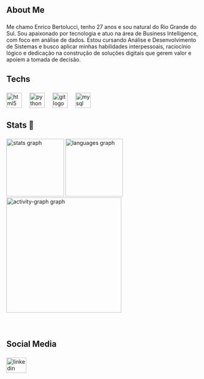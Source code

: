 <h2 align="left">About Me</h2>

###

<p align="left">Me chamo Enrico Bertolucci, tenho 27 anos e sou natural do Rio Grande do Sul. Sou apaixonado por tecnologia e atuo na área de Business Intelligence, com foco em análise de dados. Estou cursando Análise e Desenvolvimento de Sistemas e busco aplicar minhas habilidades interpessoais, raciocínio lógico e dedicação na construção de soluções digitais que gerem valor e apoiem a tomada de decisão.</p>

###

<h2 align="left">Techs</h2>

###

<div align="left">
  <img src="https://skillicons.dev/icons?i=html" height="40" alt="html5 logo"  />
  <img width="12" />
  <img src="https://cdn.jsdelivr.net/gh/devicons/devicon/icons/python/python-original.svg" height="40" alt="python logo"  />
  <img width="12" />
  <img src="https://cdn.jsdelivr.net/gh/devicons/devicon/icons/git/git-original.svg" height="40" alt="git logo"  />
  <img width="12" />
  <img src="https://cdn.jsdelivr.net/gh/devicons/devicon/icons/mysql/mysql-original.svg" height="40" alt="mysql logo"  />
</div>

###

<h2 align="left">Stats 🚀</h2>

###

<div align="left">
  <img src="https://github-readme-stats.vercel.app/api?username=EnricoBertolucci&hide_title=false&hide_rank=false&show_icons=true&include_all_commits=true&count_private=true&disable_animations=false&theme=tokyonight&locale=en&hide_border=false&order=1" height="150" alt="stats graph"  />
  <img src="https://github-readme-stats.vercel.app/api/top-langs?username=EnricoBertolucci&locale=en&hide_title=false&layout=compact&card_width=320&langs_count=5&theme=tokyonight&hide_border=false&order=2" height="150" alt="languages graph"  />
  <img src="https://github-readme-activity-graph.vercel.app/graph?username=EnricoBertolucci&radius=16&theme=tokyo-night&area=true&order=5" height="300" alt="activity-graph graph"  />
</div>

###

<br clear="both">

<h2 align="left">Social Media</h2>

###

<div align="left">
  <a href="www.linkedin.com/in/enrico-bertolucci" target="_blank">
    <img src="https://raw.githubusercontent.com/maurodesouza/profile-readme-generator/master/src/assets/icons/social/linkedin/default.svg" width="52" height="40" alt="linkedin logo"  />
  </a>
</div>

###
